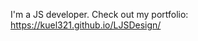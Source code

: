 I'm a JS developer. 
Check out my portfolio: https://kuel321.github.io/LJSDesign/
<!---
kuel321/kuel321 is a ✨ special ✨ repository because its `README.md` (this file) appears on your GitHub profile.
You can click the Preview link to take a look at your changes.
--->
